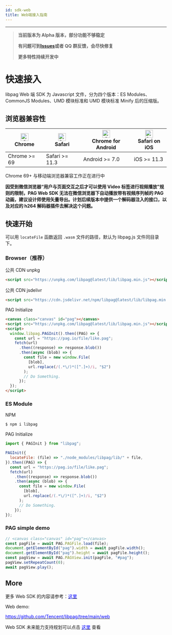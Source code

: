 ```yaml
---
id: sdk-web
title: Web端接入指南
---
```


---

> **当前版本为 Alpha 版本，部分功能不够稳定**
>
> **有问题可到[Issues](https://github.com/Tencent/libpag/issues/new/choose)或者 QQ 群反馈，会尽快修复**
>
> **更多特性持续开发中**

# 快速接入

libpag Web 端 SDK 为 Javascript 文件，分为四个版本：ES Modules、CommonJS Modules、UMD 模块标准和 UMD 模块标准 Minify 后的压缩版。

## 浏览器兼容性

| [<img src="https://raw.githubusercontent.com/alrra/browser-logos/master/src/chrome/chrome_48x48.png" alt="Chrome" width="24px" height="24px" />](http://godban.github.io/browsers-support-badges/)<br/>Chrome | [<img src="https://raw.githubusercontent.com/alrra/browser-logos/master/src/safari/safari_48x48.png" alt="Safari" width="24px" height="24px" />](http://godban.github.io/browsers-support-badges/)<br/>Safari | [<img src="https://raw.githubusercontent.com/alrra/browser-logos/master/src/chrome/chrome_48x48.png" alt="Chrome" width="24px" height="24px" />](http://godban.github.io/browsers-support-badges/)<br/>Chrome for Android | [<img src="https://raw.githubusercontent.com/alrra/browser-logos/master/src/safari/safari_48x48.png" alt="Safari" width="24px" height="24px" />](http://godban.github.io/browsers-support-badges/)<br/>Safari on iOS |
| ------------------------------------------------------------ | ------------------------------------------------------------ | ------------------------------------------------------------ | ------------------------------------------------------------ |
| Chrome >= 69                                                 | Safari >= 11.3                                               | Android >= 7.0                                               | iOS >= 11.3                                                                                                                                                                                                  |

Chrome 69+ 与移动端浏览器兼容工作正在进行中

**因受到微信浏览器“用户与页面交互之后才可以使用 Video 标签进行视频播放”规则的限制，PAG Web SDK 无法在微信浏览器下自动播放带有视频序列帧的 PAG 动画，建议设计师使用矢量导出。计划后续版本中提供一个解码器注入的接口，以及对应的 h264 解码器插件去解决这个问题。**

## 快速开始

可以用 `locateFile` 函数返回 `.wasm` 文件的路径，默认为 libpag.js 文件同目录下。

### Browser（推荐）

公共 CDN unpkg

```html
<script src="https://unpkg.com/libpag@latest/lib/libpag.min.js"></script>
```

公共 CDN jsdelivr

```html
<script src="https://cdn.jsdelivr.net/npm/libpag@latest/lib/libpag.min.js"></script>
```

PAG Initialize

```html
<canvas class="canvas" id="pag"></canvas>
<script src="https://unpkg.com/libpag@latest/lib/libpag.min.js"></script>
<script>
  window.libpag.PAGInit().then((PAG) => {
    const url = "https://pag.io/file/like.pag";
    fetch(url)
      .then((response) => response.blob())
      .then(async (blob) => {
        const file = new window.File(
          [blob],
          url.replace(/(.*\/)*([^.]+)/i, "$2")
        );
        // Do Something.
      });
  });
</script>
```

### ES Module

NPM

```bash
$ npm i libpag
```

PAG Initialize

```javascript
import { PAGInit } from "libpag";

PAGInit({
  locateFile: (file) => "./node_modules/libpag/lib/" + file,
}).then((PAG) => {
  const url = "https://pag.io/file/like.pag";
  fetch(url)
    .then((response) => response.blob())
    .then(async (blob) => {
      const file = new window.File(
        [blob],
        url.replace(/(.*\/)*([^.]+)/i, "$2")
      );
      // Do Something.
    });
});
```

### PAG simple demo

```javascript
// <canvas class="canvas" id="pag"></canvas>
const pagFile = await PAG.PAGFile.load(file);
document.getElementById("pag").width = await pagFile.width();
document.getElementById("pag").height = await pagFile.height();
const pagView = await PAG.PAGView.init(pagFile, "#pag");
pagView.setRepeatCount(0);
await pagView.play();
```

## More

更多 Web SDK 的内容请参考：[<font color=blue>这里</font>](https://github.com/Tencent/libpag/blob/main/web/README.md)

Web demo:

[<font color=blue>https://github.com/Tencent/libpag/tree/main/web</font>](https://github.com/Tencent/libpag/tree/main/web)

Web SDK 未来能力支持规划可以点击 [<font color=blue>这里</font>](https://github.com/Tencent/libpag/wiki/PAG-Web-roadmap) 查看
